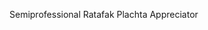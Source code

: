 Semiprofessional Ratafak Plachta Appreciator

<!---
OyotOnyenwe/OyotOnyenwe is a ✨ special ✨ repository because its `README.md` (this file) appears on your GitHub profile.
You can click the Preview link to take a look at your changes.
--->
